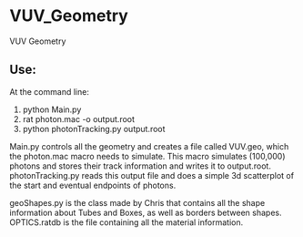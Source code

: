# VUV_Geometry
VUV Geometry 

## Use:

At the command line:
1. python Main.py 
2. rat photon.mac -o output.root
3. python photonTracking.py output.root

Main.py controls all the geometry and creates a file called VUV.geo, which the photon.mac macro needs to 
simulate. This macro simulates (100,000) photons and stores their track information and writes it to output.root. 
photonTracking.py reads this output file and does a simple 3d scatterplot of the start and eventual endpoints of photons. 

geoShapes.py is the class made by Chris that contains all the shape information about Tubes and Boxes, as well as
borders between shapes. OPTICS.ratdb is the file containing all the material information. 
